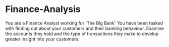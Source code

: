 # Finance-Analysis
You are a Finance Analyst working for 'The Big Bank' You have been tasked with finding out about your customers and their banking behaviour. Examine the accounts they hold and the type of transactions they make to develop greater insight into your customers.
